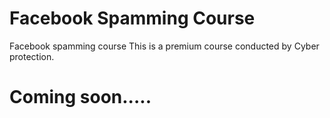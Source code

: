 # Facebook Spamming Course
Facebook spamming course This is a premium course conducted by Cyber ​​protection.

# Coming soon..... 
